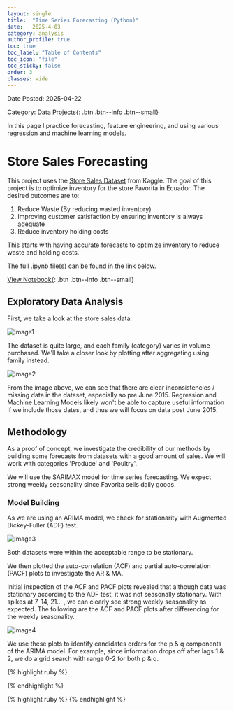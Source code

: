 ```yaml
---
layout: single
title:  "Time Series Forecasting (Python)"
date:   2025-4-03
category: analysis
author_profile: true
toc: true
toc_label: "Table of Contents"
toc_icon: "file"
toc_sticky: false
order: 3
classes: wide
---
```


Date Posted: 2025-04-22

Category: [Data Projects](https://meng-kiat.github.io/analysis/){: .btn .btn--info .btn--small}

In this page I practice forecasting, feature engineering, and using various regression and machine learning models.

# Store Sales Forecasting

This project uses the [Store Sales Dataset](https://www.kaggle.com/competitions/store-sales-time-series-forecasting)  from Kaggle. The goal of this project is to optimize inventory for the store Favorita in Ecuador. The desired outcomes are to:

1.	Reduce Waste (By reducing wasted inventory)
2.	Improving customer satisfaction by ensuring inventory is always adequate
3.	Reduce inventory holding costs

This starts with having accurate forecasts to optimize inventory to reduce waste and holding costs. 

The full .ipynb file(s) can be found in the link below.

[View Notebook](https://github.com/meng-kiat/My-jupyter-notebooks/blob/main/Sales%20Forecasting%20SARIMAX-Final.ipynb){: .btn .btn--info .btn--small}

## Exploratory Data Analysis

First, we take a look at the store sales data.

![image1](/assets/images/forecasting/one_1.png)

The dataset is quite large, and each family (category) varies in volume purchased. We'll take a closer look by plotting after aggregating using family instead.

![image2](/assets/images/forecasting/one_2.png)

From the image above, we can see that there are clear inconsistencies / missing data in the dataset, especially so pre June 2015. Regression and Machine Learning Models likely won't be able to capture useful information if we include those dates, and thus we will focus on data post June 2015.

## Methodology

As a proof of concept, we investigate the credibility of our methods by building some forecasts from datasets with a good amount of sales. We will work with categories 'Produce' and 'Poultry'.

We will use the SARIMAX model for time series forecasting. We expect strong weekly seasonality since Favorita sells daily goods.

### Model Building

As we are using an ARIMA model, we check for stationarity with Augmented Dickey-Fuller (ADF) test. 

![image3](/assets/images/forecasting/one_3.png)

Both datasets were within the acceptable range to be stationary.

We then plotted the auto-correlation (ACF) and partial auto-correlation (PACF) plots to investigate the AR & MA. 

Initial inspection of the ACF and PACF plots revealed that although data was stationary according to the ADF test, it was not seasonally stationary. With spikes at 7, 14, 21... , we can clearly see strong weekly seasonality as expected. The following are the ACF and PACF plots after differencing for the weekly seasonality.

![image4](/assets/images/forecasting/one_4.png)

We use these plots to identify candidates orders for the p & q components of the ARIMA model. For example, since information drops off after lags 1 & 2, we do a grid search with range 0-2 for both p & q.

{% highlight ruby %}

{% endhighlight %}

{% highlight ruby %}
{% endhighlight %}
